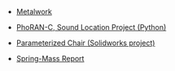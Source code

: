 * [Metalwork](/metal.md)

* <a href="https://colab.research.google.com/drive/1AGj-S7Ib8Rk_7dXPCRFAXYGbLznZ0aJ-?usp=sharing" target="_blank">PhoRAN-C, Sound Location Project (Python) </a>

* [Parameterized Chair (Solidworks project)](/projects/chair_summary.pdf)

* [Spring-Mass Report](/projects/Spring_Mass_Report.pdf)

